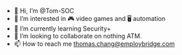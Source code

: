 - 👋 Hi, I’m @Tom-SOC
- 👀 I’m interested in 🎮 video games and 🖥️ automation
- 🌱 I’m currently learning Security+
- 💞️ I’m looking to collaborate on nothing ATM.
- 📫 How to reach me thomas.chang@employbridge.com

<!---
Tom-SOC/Tom-SOC is a ✨ special ✨ repository because its `README.md` (this file) appears on your GitHub profile.
You can click the Preview link to take a look at your changes.
--->
